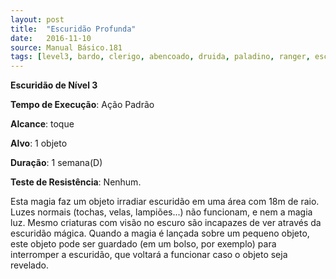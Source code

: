 ```yaml
---
layout: post
title:  "Escuridão Profunda"
date:   2016-11-10
source: Manual Básico.181
tags: [level3, bardo, clerigo, abencoado, druida, paladino, ranger, escuridao, padrao, toque, objeto, semana, nenhum]
---
```


**Escuridão de Nível 3**

**Tempo de Execução**: Ação Padrão

**Alcance**: toque

**Alvo**: 1 objeto

**Duração**: 1 semana(D)

**Teste de Resistência**: Nenhum.

Esta magia faz um objeto irradiar escuridão em uma área com 18m de raio. 
Luzes normais (tochas, velas, lampiões...) não funcionam, e nem a magia luz. Mesmo criaturas com visão no escuro são incapazes de ver através da escuridão mágica.
Quando a magia é lançada sobre um pequeno objeto, este objeto pode ser guardado (em um bolso, por exemplo) para interromper a escuridão, que voltará a funcionar caso o objeto seja revelado.
